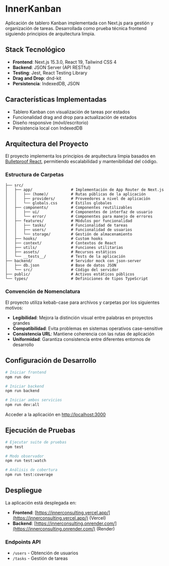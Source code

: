 # InnerKanban

Aplicación de tablero Kanban implementada con Next.js para gestión y organización de tareas. Desarrollada como prueba técnica frontend siguiendo principios de arquitectura limpia.

## Stack Tecnológico

- **Frontend**: Next.js 15.3.0, React 19, Tailwind CSS 4
- **Backend**: JSON Server (API RESTful)
- **Testing**: Jest, React Testing Library
- **Drag and Drop**: dnd-kit
- **Persistencia**: IndexedDB, JSON

## Características Implementadas

- Tablero Kanban con visualización de tareas por estados
- Funcionalidad drag and drop para actualización de estados
- Diseño responsive (móvil/escritorio)
- Persistencia local con IndexedDB

## Arquitectura del Proyecto

El proyecto implementa los principios de arquitectura limpia basados en [Bulletproof React](https://github.com/alan2207/bulletproof-react), permitiendo escalabilidad y mantenibilidad del código.

### Estructura de Carpetas

```
├── src/
│   ├── app/                 # Implementación de App Router de Next.js
│   │   ├── (home)/          # Rutas públicas de la aplicación
│   │   ├── providers/       # Proveedores a nivel de aplicación
│   │   └── globals.css      # Estilos globales
│   ├── components/          # Componentes reutilizables
│   │   ├── ui/              # Componentes de interfaz de usuario
│   │   └── error/           # Componentes para manejo de errores
│   ├── features/            # Módulos por funcionalidad
│   │   ├── tasks/           # Funcionalidad de tareas
│   │   ├── users/           # Funcionalidad de usuarios
│   │   └── storage/         # Gestión de almacenamiento
│   ├── hooks/               # Custom hooks
│   ├── context/             # Contextos de React
│   ├── utils/               # Funciones utilitarias
│   ├── assets/              # Recursos estáticos
│   └── __tests__/           # Tests de la aplicación
├── backend/                 # Servidor mock con json-server
│   ├── db.json              # Base de datos JSON
│   └── src/                 # Código del servidor
├── public/                  # Activos estáticos públicos
└── types/                   # Definiciones de tipos TypeScript
```

### Convención de Nomenclatura

El proyecto utiliza kebab-case para archivos y carpetas por los siguientes motivos:

- **Legibilidad**: Mejora la distinción visual entre palabras en proyectos grandes
- **Compatibilidad**: Evita problemas en sistemas operativos case-sensitive
- **Consistencia URL**: Mantiene coherencia con las rutas de aplicación
- **Uniformidad**: Garantiza consistencia entre diferentes entornos de desarrollo

## Configuración de Desarrollo

```bash
# Iniciar frontend
npm run dev

# Iniciar backend
npm run backend

# Iniciar ambos servicios
npm run dev:all
```

Acceder a la aplicación en [http://localhost:3000](http://localhost:3000)

## Ejecución de Pruebas

```bash
# Ejecutar suite de pruebas
npm test

# Modo observador
npm run test:watch

# Análisis de cobertura
npm run test:coverage
```

## Despliegue

La aplicación está desplegada en:

- **Frontend**: [https://innerconsulting.vercel.app/](https://innerconsulting.vercel.app/) (Vercel)
- **Backend**: [https://innerconsulting.onrender.com/](https://innerconsulting.onrender.com/) (Render)

### Endpoints API
- `/users` - Obtención de usuarios
- `/tasks` - Gestión de tareas

